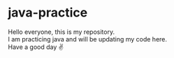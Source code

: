 # java-practice

Hello everyone, this is my repository. <br>
I am practicing java and will be updating my code here. <br>
Have a good day ✌
